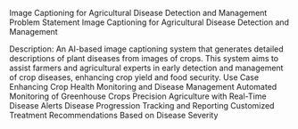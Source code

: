 Image Captioning for Agricultural Disease Detection and Management
Problem Statement
Image Captioning for Agricultural Disease Detection and Management

Description:
An AI-based image captioning system that generates detailed descriptions of plant diseases from images of crops. This system aims to assist farmers and agricultural experts in early detection and management of crop diseases, enhancing crop yield and food security.
Use Case
Enhancing Crop Health Monitoring and Disease Management
Automated Monitoring of Greenhouse Crops
Precision Agriculture with Real-Time Disease Alerts
Disease Progression Tracking and Reporting
Customized Treatment Recommendations Based on Disease Severity
